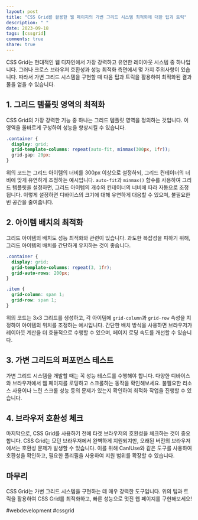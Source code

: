 ```yaml
---
layout: post
title: "CSS Grid를 활용한 웹 페이지의 가변 그리드 시스템 최적화에 대한 팁과 트릭"
description: " "
date: 2023-09-18
tags: [cssgrid]
comments: true
share: true
---
```


CSS Grid는 현대적인 웹 디자인에서 가장 강력하고 유연한 레이아웃 시스템 중 하나입니다. 그러나 크로스 브라우저 호환성과 성능 최적화 측면에서 몇 가지 주의사항이 있습니다. 따라서 가변 그리드 시스템을 구현할 때 다음 팁과 트릭을 활용하여 최적화된 결과물을 얻을 수 있습니다.

## 1. 그리드 템플릿 영역의 최적화
CSS Grid의 가장 강력한 기능 중 하나는 그리드 템플릿 영역을 정의하는 것입니다. 이 영역을 올바르게 구성하여 성능을 향상시킬 수 있습니다.

```css
.container {
  display: grid;
  grid-template-columns: repeat(auto-fit, minmax(300px, 1fr));
  grid-gap: 20px;
}
```

위의 코드는 그리드 아이템의 너비를 300px 이상으로 설정하되, 그리드 컨테이너의 너비에 맞게 유연하게 조정하는 예시입니다. `auto-fit`과 `minmax()` 함수를 사용하여 그리드 템플릿을 설정하면, 그리드 아이템의 개수와 컨테이너의 너비에 따라 자동으로 조정됩니다. 이렇게 설정하면 디바이스의 크기에 대해 유연하게 대응할 수 있으며, 불필요한 빈 공간을 줄여줍니다.

## 2. 아이템 배치의 최적화
그리드 아이템의 배치도 성능 최적화와 관련이 있습니다. 과도한 복잡성을 피하기 위해, 그리드 아이템의 배치를 간단하게 유지하는 것이 좋습니다.

```css
.container {
  display: grid;
  grid-template-columns: repeat(3, 1fr);
  grid-auto-rows: 200px;
}

.item {
  grid-column: span 1;
  grid-row: span 1;
}
```

위의 코드는 3x3 그리드를 생성하고, 각 아이템에 `grid-column`과 `grid-row` 속성을 지정하여 아이템의 위치를 조정하는 예시입니다. 간단한 배치 방식을 사용하면 브라우저가 레이아웃 계산을 더 효율적으로 수행할 수 있으며, 페이지 로딩 속도를 개선할 수 있습니다.

## 3. 가변 그리드의 퍼포먼스 테스트
가변 그리드 시스템을 개발할 때는 꼭 성능 테스트를 수행해야 합니다. 다양한 디바이스와 브라우저에서 웹 페이지를 로딩하고 스크롤하는 동작을 확인해보세요. 불필요한 리소스 사용이나 느린 스크롤 성능 등의 문제가 있는지 확인하여 최적화 작업을 진행할 수 있습니다.

## 4. 브라우저 호환성 체크
마지막으로, CSS Grid를 사용하기 전에 타겟 브라우저의 호환성을 체크하는 것이 중요합니다. CSS Grid는 모던 브라우저에서 완벽하게 지원되지만, 오래된 버전의 브라우저에서는 호환성 문제가 발생할 수 있습니다. 이를 위해 CanIUse와 같은 도구를 사용하여 호환성을 확인하고, 필요한 폴리필을 사용하여 지원 범위를 확장할 수 있습니다.

## 마무리
CSS Grid는 가변 그리드 시스템을 구현하는 데 매우 강력한 도구입니다. 위의 팁과 트릭을 활용하여 CSS Grid를 최적화하고, 빠른 성능으로 멋진 웹 페이지를 구현해보세요!

#webdevelopment #cssgrid